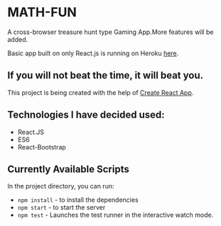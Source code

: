 # MATH-FUN

A cross-browser treasure hunt type Gaming App.More features will be added.

Basic app built on only React.js is running on Heroku [here](http://fun-math.herokuapp.com/).

## If you will not beat the time, it will beat you.

This project is being created with the help of [Create React App](https://github.com/facebookincubator/create-react-app).

## Technologies I have decided used:

* React.JS
* ES6
* React-Bootstrap

## Currently Available Scripts

In the project directory, you can run:

* `npm install` - to install the dependencies
* `npm start` - to start the server
* `npm test` - Launches the test runner in the interactive watch mode.

